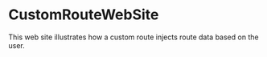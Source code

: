 CustomRouteWebSite
===

This web site illustrates how a custom route injects route data based on the user.

